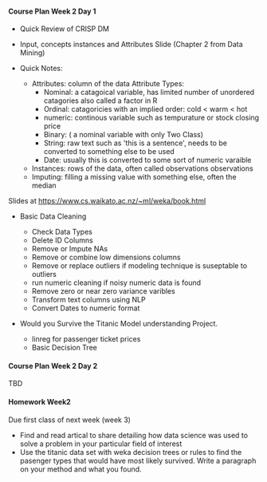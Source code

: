 #### Course Plan Week 2 Day 1

* Quick Review of CRISP DM
* Input, concepts instances and Attributes Slide (Chapter 2 from Data Mining)
* Quick Notes:
  
  + Attributes: column of the data
    Attribute Types:
      + Nominal: a catagoical variable, has limited number of unordered catagories also called a factor in R
      + Ordinal: catagoricies with an implied order: cold < warm < hot
      + numeric: continous variable such as tempurature or stock closing price
      + Binary: ( a nominal variable with only Two Class)
      + String: raw text such as 'this is a sentence', needs to be converted to something else to be used
      + Date: usually this is converted to some sort of numeric varaible
  + Instances: rows of the data, often called observations observations
  + Imputing: filling a missing value with something else, often the median
  
Slides at 
https://www.cs.waikato.ac.nz/~ml/weka/book.html

* Basic Data Cleaning 

  + Check Data Types
  + Delete ID Columns
  + Remove or Impute NAs
  + Remove or combine low dimensions columns
  + Remove or replace outliers if modeling technique is suseptable to outliers
  + run numeric cleaning if noisy numeric data is found
  + Remove zero or near zero variance varibles
  + Transform text columns using NLP 
  + Convert Dates to numeric format

* Would you Survive the Titanic Model understanding Project.
  
  + linreg for passenger ticket prices
  + Basic Decision Tree
  


#### Course Plan Week 2 Day 2

TBD 


#### Homework Week2

Due first class of next week (week 3)

  * Find and read artical to share detailing how data science was used to solve a problem in your particular field of interest
  * Use the titanic data set with weka decision trees or rules to find the pasenger types that would have most likely survived.  Write a paragraph on your method and what you found.





